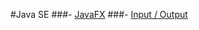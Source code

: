 #Java SE 
###- [JavaFX](https://github.com/mjahanseir/DeepJavaSE/tree/master/src/JavaFX)
###- [Input / Output](https://github.com/mjahanseir/DeepJavaSE/tree/master/src/IO)
